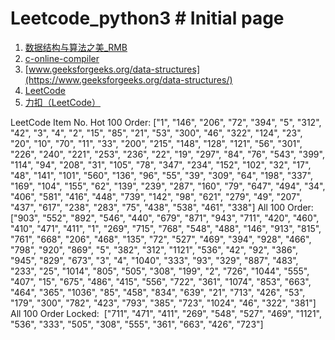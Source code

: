 # Leetcode_python3	# Initial page

1. [数据结构与算法之美_RMB](https://time.geekbang.org/column/126)    	
2. [c-online-compiler](https://www.jdoodle.com/c-online-compiler)     	
3. [www.geeksforgeeks.org/data-structures](https://www.geeksforgeeks.org/data-structures/)        	
4. [LeetCode](https://leetcode.com/problemset/all/)     	
5. [力扣（LeetCode）](https://leetcode-cn.com/problemset/all/)   

LeetCode Item No.
Hot 100 Order:
["1", "146", "206", "72", "394", "5", "312", "42", "3", "4", "2", "15", "85", "21", "53", "300", "46", "322", "124", "23", "20", "10", "70", "11", "33", "200", "215", "148", "128", "121", "56", "301", "226", "240", "221", "253", "236", "22", "19", "297", "84", "76", "543", "399", "114", "94", "208", "31", "105", "78", "347", "234", "152", "102", "32", "17", "48", "141", "101", "560", "136", "96", "55", "39", "309", "64", "198", "337", "169", "104", "155", "62", "139", "239", "287", "160", "79", "647", "494", "34", "406", "581", "416", "448", "739", "142", "98", "621", "279", "49", "207", "437", "617", "238", "283", "75", "438", "538", "461", "338"]
All 100 Order:
["903", "552", "892", "546", "440", "679", "871", "943", "711", "420", "460", "410", "471", "411", "1", "269", "715", "768", "548", "488", "146", "913", "815", "761", "668", "206", "468", "135", "72", "527", "469", "394", "928", "466", "798", "920", "869", "5", "382", "312", "1121", "536", "42", "92", "386", "945", "829", "673", "3", "4", "1040", "333", "93", "329", "887", "483", "233", "25", "1014", "805", "505", "308", "199", "2", "726", "1044", "555", "407", "15", "675", "486", "415", "556", "722", "361", "1074", "853", "663", "464", "365", "1036", "85", "458", "834", "639", "21", "713", "426", "53", "179", "300", "782", "423", "793", "385", "723", "1024", "46", "322", "381"]
All 100 Order Locked:
 ["711", "471", "411", "269", "548", "527", "469", "1121", "536", "333", "505", "308", "555", "361", "663", "426", "723"]